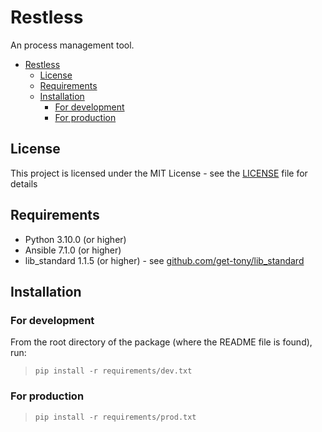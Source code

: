 
# Restless

An process management tool.

- [Restless](#restless)
  - [License](#license)
  - [Requirements](#requirements)
  - [Installation](#installation)
    - [For development](#for-development)
    - [For production](#for-production)

## License

This project is licensed under the MIT License - see the [LICENSE](LICENSE) file for details

## Requirements

- Python 3.10.0 (or higher)
- Ansible 7.1.0 (or higher)
- lib_standard 1.1.5 (or higher) - see [github.com/get-tony/lib_standard](https://github.com/get-tony/lib_standard)

## Installation

### For development

From the root directory of the package (where the README file is found), run:
> ```pip install -r requirements/dev.txt```

### For production

> ```pip install -r requirements/prod.txt```
